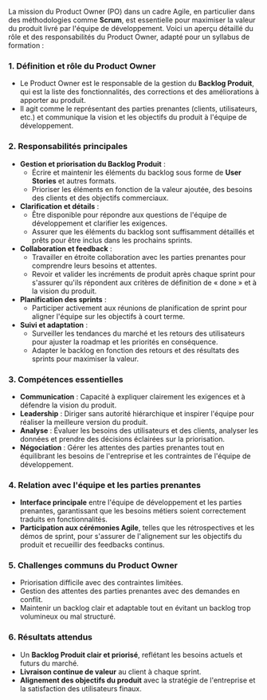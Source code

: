 La mission du Product Owner (PO) dans un cadre Agile, en particulier dans des méthodologies comme **Scrum**, est essentielle pour maximiser la valeur du produit livré par l'équipe de développement. Voici un aperçu détaillé du rôle et des responsabilités du Product Owner, adapté pour un syllabus de formation :

### 1. **Définition et rôle du Product Owner**
- Le Product Owner est le responsable de la gestion du **Backlog Produit**, qui est la liste des fonctionnalités, des corrections et des améliorations à apporter au produit.
- Il agit comme le représentant des parties prenantes (clients, utilisateurs, etc.) et communique la vision et les objectifs du produit à l'équipe de développement.

### 2. **Responsabilités principales**
- **Gestion et priorisation du Backlog Produit** :
  - Écrire et maintenir les éléments du backlog sous forme de **User Stories** et autres formats.
  - Prioriser les éléments en fonction de la valeur ajoutée, des besoins des clients et des objectifs commerciaux.
- **Clarification et détails** :
  - Être disponible pour répondre aux questions de l'équipe de développement et clarifier les exigences.
  - Assurer que les éléments du backlog sont suffisamment détaillés et prêts pour être inclus dans les prochains sprints.
- **Collaboration et feedback** :
  - Travailler en étroite collaboration avec les parties prenantes pour comprendre leurs besoins et attentes.
  - Revoir et valider les incréments de produit après chaque sprint pour s'assurer qu'ils répondent aux critères de définition de « done » et à la vision du produit.
- **Planification des sprints** :
  - Participer activement aux réunions de planification de sprint pour aligner l'équipe sur les objectifs à court terme.
- **Suivi et adaptation** :
  - Surveiller les tendances du marché et les retours des utilisateurs pour ajuster la roadmap et les priorités en conséquence.
  - Adapter le backlog en fonction des retours et des résultats des sprints pour maximiser la valeur.

### 3. **Compétences essentielles**
- **Communication** : Capacité à expliquer clairement les exigences et à défendre la vision du produit.
- **Leadership** : Diriger sans autorité hiérarchique et inspirer l'équipe pour réaliser la meilleure version du produit.
- **Analyse** : Évaluer les besoins des utilisateurs et des clients, analyser les données et prendre des décisions éclairées sur la priorisation.
- **Négociation** : Gérer les attentes des parties prenantes tout en équilibrant les besoins de l'entreprise et les contraintes de l'équipe de développement.

### 4. **Relation avec l'équipe et les parties prenantes**
- **Interface principale** entre l'équipe de développement et les parties prenantes, garantissant que les besoins métiers soient correctement traduits en fonctionnalités.
- **Participation aux cérémonies Agile**, telles que les rétrospectives et les démos de sprint, pour s'assurer de l'alignement sur les objectifs du produit et recueillir des feedbacks continus.

### 5. **Challenges communs du Product Owner**
- Priorisation difficile avec des contraintes limitées.
- Gestion des attentes des parties prenantes avec des demandes en conflit.
- Maintenir un backlog clair et adaptable tout en évitant un backlog trop volumineux ou mal structuré.

### 6. **Résultats attendus**
- Un **Backlog Produit clair et priorisé**, reflétant les besoins actuels et futurs du marché.
- **Livraison continue de valeur** au client à chaque sprint.
- **Alignement des objectifs du produit** avec la stratégie de l'entreprise et la satisfaction des utilisateurs finaux.

